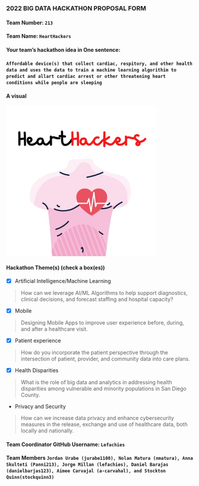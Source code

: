 ### 2022 BIG DATA HACKATHON PROPOSAL FORM

#### Team Number: `213`  

#### Team Name: `HeartHackers`    
  
#### Your team’s hackathon idea in One sentence:
#### `Affordable device(s) that collect cardiac, respitory, and other health data and uses the data to train a machine learning algorithim to predict and allart cardiac arrest or other threatening heart conditions while people are sleeping`

#### A visual


<img height="10%" width="80%" alt="hdma" src="heart breakers.jpg"> 


#### Hackathon Theme(s) (check a box(es))
- [X] Artificial Intelligence/Machine Learning 
> How can we leverage AI/ML Algorithms to help support diagnostics, clinical decisions, and forecast staffing and hospital capacity?
- [X] Mobile
> Designing Mobile Apps to improve user experience before, during, and after a healthcare visit.
- [X] Patient experience
> How do you incorporate the patient perspective through the intersection of patient, provider, and community data into care plans.
- [X] Health Disparities
> What is the role of big data and analytics in addressing health disparities among vulnerable and minority populations in San Diego County.
-  Privacy and Security
> How can we increase data privacy and enhance cybersecurity measures in the release, exchange and use of healthcare data, both locally and nationally.

#### Team Coordinator GitHub Username: `Lefachies`

#### Team Members `Jordan Urabe (jurabe1100), Nolan Matura (nmatura), Anna Skulteti (Panni213), Jorge Millan (lefachies), Daniel Barajas (danielbarjas123), Aimee Carvajal (a-carvahal), and Stockton Quinn(stockquinn3)`
